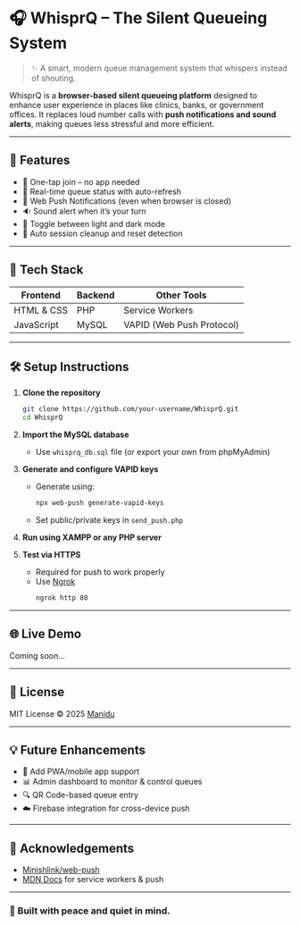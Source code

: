 
# 🎧 WhisprQ – The Silent Queueing System

> ✨ A smart, modern queue management system that whispers instead of shouting.

WhisprQ is a **browser-based silent queueing platform** designed to enhance user experience in places like clinics, banks, or government offices. It replaces loud number calls with **push notifications and sound alerts**, making queues less stressful and more efficient.

---

## 🚀 Features

- 📲 One-tap join – no app needed  
- 🔄 Real-time queue status with auto-refresh  
- 🔔 Web Push Notifications (even when browser is closed)  
- 🔉 Sound alert when it’s your turn  
- 🌙 Toggle between light and dark mode  
- 🧹 Auto session cleanup and reset detection  

---

## 🧰 Tech Stack

| Frontend      | Backend      | Other Tools              |
|---------------|--------------|---------------------------|
| HTML & CSS    | PHP          | Service Workers           |
| JavaScript    | MySQL        | VAPID (Web Push Protocol) |

---

## 🛠️ Setup Instructions

1. **Clone the repository**
   ```bash
   git clone https://github.com/your-username/WhisprQ.git
   cd WhisprQ
   ```

2. **Import the MySQL database**
   - Use `whisprq_db.sql` file (or export your own from phpMyAdmin)

3. **Generate and configure VAPID keys**
   - Generate using:
     ```bash
     npx web-push generate-vapid-keys
     ```
   - Set public/private keys in `send_push.php`

4. **Run using XAMPP or any PHP server**

5. **Test via HTTPS**
   - Required for push to work properly
   - Use [Ngrok](https://ngrok.com/)
     ```bash
     ngrok http 80
     ```

---

## 🌐 Live Demo

Coming soon...

---

## 📄 License

MIT License © 2025 [Manidu](https://github.com/wwmanidumaneesha)

---

## 💡 Future Enhancements

- 📱 Add PWA/mobile app support  
- 📊 Admin dashboard to monitor & control queues  
- 🔍 QR Code-based queue entry  
- ☁️ Firebase integration for cross-device push  

---

## 🙏 Acknowledgements

- [Minishlink/web-push](https://github.com/web-push-libs/web-push-php)  
- [MDN Docs](https://developer.mozilla.org/) for service workers & push

---

### 🤍 Built with peace and quiet in mind.
